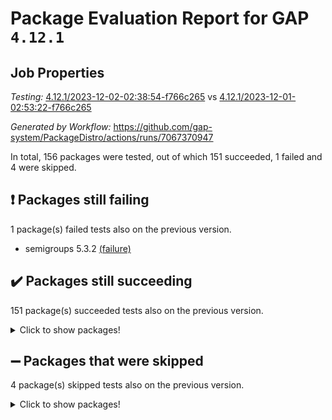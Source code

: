 # Package Evaluation Report for GAP `4.12.1`

## Job Properties

*Testing:* [4.12.1/2023-12-02-02:38:54-f766c265](https://github.com/gap-system/PackageDistro/blob/data/reports/4.12.1/2023-12-02-02:38:54-f766c265) vs [4.12.1/2023-12-01-02:53:22-f766c265](https://github.com/gap-system/PackageDistro/blob/data/reports/4.12.1/2023-12-01-02:53:22-f766c265)

*Generated by Workflow:* https://github.com/gap-system/PackageDistro/actions/runs/7067370947

In total, 156 packages were tested, out of which 151 succeeded, 1 failed and 4 were skipped.

## :exclamation: Packages still failing

1 package(s) failed tests also on the previous version.
- semigroups 5.3.2 [(failure)](https://github.com/gap-system/PackageDistro/actions/runs/7067370947/job/19240899247)

## :heavy_check_mark: Packages still succeeding

151 package(s) succeeded tests also on the previous version.
<details><summary>Click to show packages!</summary>

- 4ti2interface 2023.02-04 [(success)](https://github.com/gap-system/PackageDistro/actions/runs/7067370947/job/19240884510)
- ace 5.6.2 [(success)](https://github.com/gap-system/PackageDistro/actions/runs/7067370947/job/19240885404)
- aclib 1.3.2 [(success)](https://github.com/gap-system/PackageDistro/actions/runs/7067370947/job/19240885782)
- agt 0.3.1 [(success)](https://github.com/gap-system/PackageDistro/actions/runs/7067370947/job/19240886135)
- alnuth 3.2.1 [(success)](https://github.com/gap-system/PackageDistro/actions/runs/7067370947/job/19240886337)
- anupq 3.3.0 [(success)](https://github.com/gap-system/PackageDistro/actions/runs/7067370947/job/19240887863)
- atlasrep 2.1.7 [(success)](https://github.com/gap-system/PackageDistro/actions/runs/7067370947/job/19240888072)
- autodoc 2023.06.19 [(success)](https://github.com/gap-system/PackageDistro/actions/runs/7067370947/job/19240888240)
- automata 1.15 [(success)](https://github.com/gap-system/PackageDistro/actions/runs/7067370947/job/19240888360)
- automgrp 1.3.2 [(success)](https://github.com/gap-system/PackageDistro/actions/runs/7067370947/job/19240888520)
- autpgrp 1.11 [(success)](https://github.com/gap-system/PackageDistro/actions/runs/7067370947/job/19240888659)
- cap 2023.10-07 [(success)](https://github.com/gap-system/PackageDistro/actions/runs/7067370947/job/19240888808)
- caratinterface 2.3.5 [(success)](https://github.com/gap-system/PackageDistro/actions/runs/7067370947/job/19240888967)
- cddinterface 2022.11.01 [(success)](https://github.com/gap-system/PackageDistro/actions/runs/7067370947/job/19240889137)
- circle 1.6.6 [(success)](https://github.com/gap-system/PackageDistro/actions/runs/7067370947/job/19240889296)
- classicpres 1.22 [(success)](https://github.com/gap-system/PackageDistro/actions/runs/7067370947/job/19240889435)
- cohomolo 1.6.11 [(success)](https://github.com/gap-system/PackageDistro/actions/runs/7067370947/job/19240889540)
- congruence 1.2.5 [(success)](https://github.com/gap-system/PackageDistro/actions/runs/7067370947/job/19240889653)
- corelg 1.56 [(success)](https://github.com/gap-system/PackageDistro/actions/runs/7067370947/job/19240889766)
- crime 1.6 [(success)](https://github.com/gap-system/PackageDistro/actions/runs/7067370947/job/19240889858)
- crisp 1.4.6 [(success)](https://github.com/gap-system/PackageDistro/actions/runs/7067370947/job/19240889967)
- crypting 0.10.4 [(success)](https://github.com/gap-system/PackageDistro/actions/runs/7067370947/job/19240890084)
- cryst 4.1.26 [(success)](https://github.com/gap-system/PackageDistro/actions/runs/7067370947/job/19240890212)
- crystcat 1.1.10 [(success)](https://github.com/gap-system/PackageDistro/actions/runs/7067370947/job/19240890325)
- ctbllib 1.3.6 [(success)](https://github.com/gap-system/PackageDistro/actions/runs/7067370947/job/19240890439)
- cubefree 1.19 [(success)](https://github.com/gap-system/PackageDistro/actions/runs/7067370947/job/19240890544)
- curlinterface 2.3.2 [(success)](https://github.com/gap-system/PackageDistro/actions/runs/7067370947/job/19240890645)
- cvec 2.8.1 [(success)](https://github.com/gap-system/PackageDistro/actions/runs/7067370947/job/19240890724)
- datastructures 0.3.0 [(success)](https://github.com/gap-system/PackageDistro/actions/runs/7067370947/job/19240890804)
- deepthought 1.0.6 [(success)](https://github.com/gap-system/PackageDistro/actions/runs/7067370947/job/19240890898)
- design 1.8 [(success)](https://github.com/gap-system/PackageDistro/actions/runs/7067370947/job/19240890991)
- difsets 2.3.1 [(success)](https://github.com/gap-system/PackageDistro/actions/runs/7067370947/job/19240891083)
- digraphs 1.6.3 [(success)](https://github.com/gap-system/PackageDistro/actions/runs/7067370947/job/19240891171)
- edim 1.3.7 [(success)](https://github.com/gap-system/PackageDistro/actions/runs/7067370947/job/19240891256)
- example 4.3.4 [(success)](https://github.com/gap-system/PackageDistro/actions/runs/7067370947/job/19240891379)
- examplesforhomalg 2023.10-01 [(success)](https://github.com/gap-system/PackageDistro/actions/runs/7067370947/job/19240891464)
- factint 1.6.3 [(success)](https://github.com/gap-system/PackageDistro/actions/runs/7067370947/job/19240891538)
- ferret 1.0.9 [(success)](https://github.com/gap-system/PackageDistro/actions/runs/7067370947/job/19240891619)
- fga 1.5.0 [(success)](https://github.com/gap-system/PackageDistro/actions/runs/7067370947/job/19240891727)
- fining 1.5.6 [(success)](https://github.com/gap-system/PackageDistro/actions/runs/7067370947/job/19240891835)
- float 1.0.3 [(success)](https://github.com/gap-system/PackageDistro/actions/runs/7067370947/job/19240891930)
- format 1.4.3 [(success)](https://github.com/gap-system/PackageDistro/actions/runs/7067370947/job/19240892006)
- forms 1.2.9 [(success)](https://github.com/gap-system/PackageDistro/actions/runs/7067370947/job/19240892071)
- fplsa 1.2.6 [(success)](https://github.com/gap-system/PackageDistro/actions/runs/7067370947/job/19240892141)
- fr 2.4.12 [(success)](https://github.com/gap-system/PackageDistro/actions/runs/7067370947/job/19240892206)
- francy 2.0.3 [(success)](https://github.com/gap-system/PackageDistro/actions/runs/7067370947/job/19240892266)
- fwtree 1.3 [(success)](https://github.com/gap-system/PackageDistro/actions/runs/7067370947/job/19240892311)
- gapdoc 1.6.6 [(success)](https://github.com/gap-system/PackageDistro/actions/runs/7067370947/job/19240892365)
- gauss 2023.02-04 [(success)](https://github.com/gap-system/PackageDistro/actions/runs/7067370947/job/19240892439)
- gaussforhomalg 2023.10-01 [(success)](https://github.com/gap-system/PackageDistro/actions/runs/7067370947/job/19240892505)
- gbnp 1.0.5 [(success)](https://github.com/gap-system/PackageDistro/actions/runs/7067370947/job/19240892579)
- generalizedmorphismsforcap 2023.08-02 [(success)](https://github.com/gap-system/PackageDistro/actions/runs/7067370947/job/19240892639)
- genss 1.6.8 [(success)](https://github.com/gap-system/PackageDistro/actions/runs/7067370947/job/19240892702)
- gradedmodules 2023.09-01 [(success)](https://github.com/gap-system/PackageDistro/actions/runs/7067370947/job/19240892768)
- gradedringforhomalg 2023.08-01 [(success)](https://github.com/gap-system/PackageDistro/actions/runs/7067370947/job/19240892822)
- grape 4.9.0 [(success)](https://github.com/gap-system/PackageDistro/actions/runs/7067370947/job/19240892885)
- groupoids 1.73 [(success)](https://github.com/gap-system/PackageDistro/actions/runs/7067370947/job/19240892936)
- grpconst 2.6.4 [(success)](https://github.com/gap-system/PackageDistro/actions/runs/7067370947/job/19240893003)
- guarana 0.96.3 [(success)](https://github.com/gap-system/PackageDistro/actions/runs/7067370947/job/19240893061)
- guava 3.18 [(success)](https://github.com/gap-system/PackageDistro/actions/runs/7067370947/job/19240893133)
- hap 1.60 [(success)](https://github.com/gap-system/PackageDistro/actions/runs/7067370947/job/19240893200)
- hapcryst 0.1.15 [(success)](https://github.com/gap-system/PackageDistro/actions/runs/7067370947/job/19240893259)
- hecke 1.5.3 [(success)](https://github.com/gap-system/PackageDistro/actions/runs/7067370947/job/19240893319)
- help 3.5 [(success)](https://github.com/gap-system/PackageDistro/actions/runs/7067370947/job/19240893391)
- homalg 2023.10-01 [(success)](https://github.com/gap-system/PackageDistro/actions/runs/7067370947/job/19240893456)
- homalgtocas 2023.08-01 [(success)](https://github.com/gap-system/PackageDistro/actions/runs/7067370947/job/19240893529)
- idrel 2.45 [(success)](https://github.com/gap-system/PackageDistro/actions/runs/7067370947/job/19240893593)
- images 1.3.1 [(success)](https://github.com/gap-system/PackageDistro/actions/runs/7067370947/job/19240893650)
- intpic 0.3.0 [(success)](https://github.com/gap-system/PackageDistro/actions/runs/7067370947/job/19240893711)
- io 4.8.2 [(success)](https://github.com/gap-system/PackageDistro/actions/runs/7067370947/job/19240893780)
- io_forhomalg 2023.02-04 [(success)](https://github.com/gap-system/PackageDistro/actions/runs/7067370947/job/19240893849)
- irredsol 1.4.4 [(success)](https://github.com/gap-system/PackageDistro/actions/runs/7067370947/job/19240893927)
- json 2.1.1 [(success)](https://github.com/gap-system/PackageDistro/actions/runs/7067370947/job/19240894002)
- jupyterkernel 1.5.0 [(success)](https://github.com/gap-system/PackageDistro/actions/runs/7067370947/job/19240894082)
- jupyterviz 1.5.6 [(success)](https://github.com/gap-system/PackageDistro/actions/runs/7067370947/job/19240894148)
- kan 1.36 [(success)](https://github.com/gap-system/PackageDistro/actions/runs/7067370947/job/19240894219)
- kbmag 1.5.11 [(success)](https://github.com/gap-system/PackageDistro/actions/runs/7067370947/job/19240894296)
- laguna 3.9.6 [(success)](https://github.com/gap-system/PackageDistro/actions/runs/7067370947/job/19240894370)
- liealgdb 2.2.1 [(success)](https://github.com/gap-system/PackageDistro/actions/runs/7067370947/job/19240894446)
- liepring 2.8 [(success)](https://github.com/gap-system/PackageDistro/actions/runs/7067370947/job/19240894540)
- liering 2.4.2 [(success)](https://github.com/gap-system/PackageDistro/actions/runs/7067370947/job/19240894652)
- linearalgebraforcap 2023.11-01 [(success)](https://github.com/gap-system/PackageDistro/actions/runs/7067370947/job/19240894746)
- localizeringforhomalg 2023.10-01 [(success)](https://github.com/gap-system/PackageDistro/actions/runs/7067370947/job/19240894843)
- loops 3.4.3 [(success)](https://github.com/gap-system/PackageDistro/actions/runs/7067370947/job/19240894944)
- lpres 1.0.3 [(success)](https://github.com/gap-system/PackageDistro/actions/runs/7067370947/job/19240895048)
- majoranaalgebras 1.5.1 [(success)](https://github.com/gap-system/PackageDistro/actions/runs/7067370947/job/19240895145)
- mapclass 1.4.6 [(success)](https://github.com/gap-system/PackageDistro/actions/runs/7067370947/job/19240895218)
- matgrp 0.70 [(success)](https://github.com/gap-system/PackageDistro/actions/runs/7067370947/job/19240895312)
- matricesforhomalg 2023.11-01 [(success)](https://github.com/gap-system/PackageDistro/actions/runs/7067370947/job/19240895412)
- modisom 2.5.4 [(success)](https://github.com/gap-system/PackageDistro/actions/runs/7067370947/job/19240895507)
- modulepresentationsforcap 2023.10-01 [(success)](https://github.com/gap-system/PackageDistro/actions/runs/7067370947/job/19240895596)
- modules 2023.10-01 [(success)](https://github.com/gap-system/PackageDistro/actions/runs/7067370947/job/19240895709)
- monoidalcategories 2023.11-02 [(success)](https://github.com/gap-system/PackageDistro/actions/runs/7067370947/job/19240895812)
- nconvex 2022.09-01 [(success)](https://github.com/gap-system/PackageDistro/actions/runs/7067370947/job/19240895930)
- nilmat 1.4.2 [(success)](https://github.com/gap-system/PackageDistro/actions/runs/7067370947/job/19240896051)
- nock 1.5 [(success)](https://github.com/gap-system/PackageDistro/actions/runs/7067370947/job/19240896191)
- normalizinterface 1.3.6 [(success)](https://github.com/gap-system/PackageDistro/actions/runs/7067370947/job/19240896292)
- nq 2.5.10 [(success)](https://github.com/gap-system/PackageDistro/actions/runs/7067370947/job/19240896423)
- numericalsgps 1.3.1 [(success)](https://github.com/gap-system/PackageDistro/actions/runs/7067370947/job/19240896543)
- openmath 11.5.3 [(success)](https://github.com/gap-system/PackageDistro/actions/runs/7067370947/job/19240896649)
- orb 4.9.0 [(success)](https://github.com/gap-system/PackageDistro/actions/runs/7067370947/job/19240896772)
- packagemanager 1.4.1 [(success)](https://github.com/gap-system/PackageDistro/actions/runs/7067370947/job/19240896907)
- patternclass 2.4.3 [(success)](https://github.com/gap-system/PackageDistro/actions/runs/7067370947/job/19240897009)
- permut 2.0.4 [(success)](https://github.com/gap-system/PackageDistro/actions/runs/7067370947/job/19240897120)
- polenta 1.3.10 [(success)](https://github.com/gap-system/PackageDistro/actions/runs/7067370947/job/19240897234)
- polymaking 0.8.7 [(success)](https://github.com/gap-system/PackageDistro/actions/runs/7067370947/job/19240897343)
- primgrp 3.4.4 [(success)](https://github.com/gap-system/PackageDistro/actions/runs/7067370947/job/19240897456)
- profiling 2.5.4 [(success)](https://github.com/gap-system/PackageDistro/actions/runs/7067370947/job/19240897575)
- qpa 1.34 [(success)](https://github.com/gap-system/PackageDistro/actions/runs/7067370947/job/19240897695)
- quagroup 1.8.3 [(success)](https://github.com/gap-system/PackageDistro/actions/runs/7067370947/job/19240897836)
- radiroot 2.9 [(success)](https://github.com/gap-system/PackageDistro/actions/runs/7067370947/job/19240897971)
- rcwa 4.7.1 [(success)](https://github.com/gap-system/PackageDistro/actions/runs/7067370947/job/19240898095)
- rds 1.8 [(success)](https://github.com/gap-system/PackageDistro/actions/runs/7067370947/job/19240898238)
- recog 1.4.2 [(success)](https://github.com/gap-system/PackageDistro/actions/runs/7067370947/job/19240898392)
- repndecomp 1.3.0 [(success)](https://github.com/gap-system/PackageDistro/actions/runs/7067370947/job/19240898532)
- repsn 3.1.1 [(success)](https://github.com/gap-system/PackageDistro/actions/runs/7067370947/job/19240898686)
- resclasses 4.7.3 [(success)](https://github.com/gap-system/PackageDistro/actions/runs/7067370947/job/19240898802)
- ringsforhomalg 2023.11-02 [(success)](https://github.com/gap-system/PackageDistro/actions/runs/7067370947/job/19240898928)
- sco 2023.08-01 [(success)](https://github.com/gap-system/PackageDistro/actions/runs/7067370947/job/19240899038)
- scscp 2.4.1 [(success)](https://github.com/gap-system/PackageDistro/actions/runs/7067370947/job/19240899154)
- sglppow 2.3 [(success)](https://github.com/gap-system/PackageDistro/actions/runs/7067370947/job/19240899336)
- sgpviz 0.999.5 [(success)](https://github.com/gap-system/PackageDistro/actions/runs/7067370947/job/19240899406)
- simpcomp 2.1.14 [(success)](https://github.com/gap-system/PackageDistro/actions/runs/7067370947/job/19240899488)
- singular 2023.02.09 [(success)](https://github.com/gap-system/PackageDistro/actions/runs/7067370947/job/19240899571)
- sl2reps 1.1 [(success)](https://github.com/gap-system/PackageDistro/actions/runs/7067370947/job/19240899734)
- sla 1.5.3 [(success)](https://github.com/gap-system/PackageDistro/actions/runs/7067370947/job/19240899936)
- smallgrp 1.5.3 [(success)](https://github.com/gap-system/PackageDistro/actions/runs/7067370947/job/19240900016)
- smallsemi 0.6.13 [(success)](https://github.com/gap-system/PackageDistro/actions/runs/7067370947/job/19240900083)
- sonata 2.9.6 [(success)](https://github.com/gap-system/PackageDistro/actions/runs/7067370947/job/19240900152)
- sophus 1.27 [(success)](https://github.com/gap-system/PackageDistro/actions/runs/7067370947/job/19240900234)
- sotgrps 1.2 [(success)](https://github.com/gap-system/PackageDistro/actions/runs/7067370947/job/19240900296)
- spinsym 1.5.2 [(success)](https://github.com/gap-system/PackageDistro/actions/runs/7067370947/job/19240900350)
- standardff 1.0 [(success)](https://github.com/gap-system/PackageDistro/actions/runs/7067370947/job/19240900407)
- symbcompcc 1.3.2 [(success)](https://github.com/gap-system/PackageDistro/actions/runs/7067370947/job/19240900482)
- thelma 1.3 [(success)](https://github.com/gap-system/PackageDistro/actions/runs/7067370947/job/19240900558)
- tomlib 1.2.9 [(success)](https://github.com/gap-system/PackageDistro/actions/runs/7067370947/job/19240900631)
- toolsforhomalg 2023.10-01 [(success)](https://github.com/gap-system/PackageDistro/actions/runs/7067370947/job/19240900711)
- toric 1.9.5 [(success)](https://github.com/gap-system/PackageDistro/actions/runs/7067370947/job/19240900824)
- toricvarieties 2022.07.13 [(success)](https://github.com/gap-system/PackageDistro/actions/runs/7067370947/job/19240900891)
- transgrp 3.6.4 [(success)](https://github.com/gap-system/PackageDistro/actions/runs/7067370947/job/19240900979)
- ugaly 4.1.3 [(success)](https://github.com/gap-system/PackageDistro/actions/runs/7067370947/job/19240901050)
- unipot 1.5 [(success)](https://github.com/gap-system/PackageDistro/actions/runs/7067370947/job/19240901115)
- unitlib 4.2.0 [(success)](https://github.com/gap-system/PackageDistro/actions/runs/7067370947/job/19240901179)
- utils 0.84 [(success)](https://github.com/gap-system/PackageDistro/actions/runs/7067370947/job/19240901248)
- uuid 0.7 [(success)](https://github.com/gap-system/PackageDistro/actions/runs/7067370947/job/19240901309)
- walrus 0.9991 [(success)](https://github.com/gap-system/PackageDistro/actions/runs/7067370947/job/19240901378)
- wedderga 4.10.4 [(success)](https://github.com/gap-system/PackageDistro/actions/runs/7067370947/job/19240901440)
- xmod 2.91 [(success)](https://github.com/gap-system/PackageDistro/actions/runs/7067370947/job/19240901513)
- xmodalg 1.23 [(success)](https://github.com/gap-system/PackageDistro/actions/runs/7067370947/job/19240901613)
- yangbaxter 0.10.3 [(success)](https://github.com/gap-system/PackageDistro/actions/runs/7067370947/job/19240901736)
- zeromqinterface 0.14 [(success)](https://github.com/gap-system/PackageDistro/actions/runs/7067370947/job/19240901823)
</details>

## :heavy_minus_sign: Packages that were skipped

4 package(s) skipped tests also on the previous version.
<details><summary>Click to show packages!</summary>

- browse 1.8.21 [(skipped)](https://github.com/gap-system/PackageDistro/actions/runs/7067370947/job/19240639123)
- itc 1.5.1 [(skipped)](https://github.com/gap-system/PackageDistro/actions/runs/7067370947/job/19240639123)
- polycyclic 2.16 [(skipped)](https://github.com/gap-system/PackageDistro/actions/runs/7067370947/job/19240639123)
- xgap 4.31 [(skipped)](https://github.com/gap-system/PackageDistro/actions/runs/7067370947/job/19240639123)
</details>

